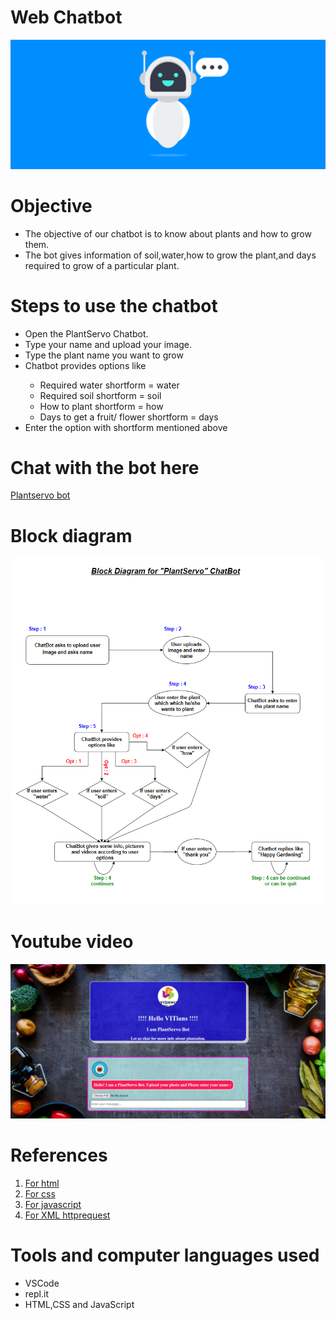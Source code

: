 # Web Chatbot

<img src='https://raw.githubusercontent.com/Bala534/Python-week2/main/Chatbot-evolution-1.webp'>

# Objective

<ul>
  <li>The objective of our chatbot is to know about plants and how to grow them.</li>
  <li>The bot gives information of soil,water,how to grow the plant,and days required to grow of a particular plant.</li>
</ul>

# Steps to use the chatbot

<ul>
  <li>Open the PlantServo Chatbot.</li>
  <li>Type your name and upload your image.</li>
  <li>Type the plant name you want to grow</li>
  <li>Chatbot provides options like</li>
    <ul>
      <li>Required water shortform = water</li>
      <li>Required soil shortform = soil</li>
      <li>How to plant shortform = how</li>
      <li>Days to get a fruit/ flower shortform = days</li>
    </ul>
  <li>Enter the option with shortform mentioned above</li>
</ul>

# Chat with the bot here

<a href='https://sample-web.mahesh2002.repl.co/'>Plantservo bot</a>

# Block diagram

<img src='L7_chatbot_block_dig.png'>

# Youtube video

[![IMAGE ALT TEXT](screencapture-file-C-Users-hi-Desktop-ML2021-Python-for-beginners-week-2-hello-html-2020-10-27-11_47_01.png)](http://www.youtube.com/watch?v=zwSdXbu7t70 "Video Title")

# References

<ol>
  <li><a href='https://www.w3schools.com/html/'>For html</a></li>
  <li><a href='https://www.w3schools.com/css/default.asp'>For css</a></li>
  <li><a href='https://www.w3schools.com/js/default.asp'>For javascript</a></li>
  <li><a href='https://www.w3schools.com/xml/xml_http.asp'>For XML httprequest</a></li>
</ol>

# Tools and computer languages used

<ul>
  <li>VSCode</li>
  <li>repl.it</li>
  <li>HTML,CSS and JavaScript</li>
</ul>

